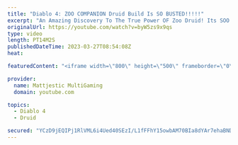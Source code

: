 ```yaml
---
title: "Diablo 4: ZOO COMPANION Druid Build Is SO BUSTED!!!!!"
excerpt: "An Amazing Discovery To The True Power OF Zoo Druid! Its SOO Good, Such An Enjoyable Game-play! Recent Guides Earth ..."
originalUrl: https://youtube.com/watch?v=byW5zs9x9qs
type: video
length: PT14M2S
publishedDateTime: 2023-03-27T08:54:08Z
heat: 

featuredContent: "<iframe width=\"800\" height=\"500\" frameborder=\"0\" src=\"https://www.youtube.com/embed/byW5zs9x9qs\" allow=\"accelerometer; autoplay; encrypted-media; gyroscope; picture-in-picture\" allowfullscreen></iframe>"

provider:
  name: Mattjestic MultiGaming
  domain: youtube.com

topics:
  - Diablo 4
  - Druid

secured: "YCzD9jEQIPj1RlVML6i4Ued40SEzI/L1fFFhY15owbAM70BIa8dYAr7ehaBNDmFggu7+Mw3Wnn06manm1NooohRU6/QfONTE/DGYcJhfIDoM8Uo5d1x2rm4SjomGG+b/TVK4SjAGWlYZXPhDwJ0Mf7IAWzGWjT+0LJ/z0ffVNHe5jTGHPy3YEo/cYsxSU93jf/NueY8YVRcSEejfYyz1UqgPc2I+OnMOM4Gf1Wb7YAOhnqaRE0WWN2ajIv1aJVh7cAlcTn+VkdoKFBxNaxaYy95jd6btRPcxtsc9vPEPHuHaibrAIPHsbdkCijvRwAj3BtNqpvW2O8K4aD5QNSwZ0cDShMB0uSIR6LsIrgUUpz/73nrju9ZmvUg2vHiP6Ay+dtgh5M6pcMpALWMw9jzk/bLyprdaLAeUKsGYvzJZPqajn2bC3FpJia8WkjodH37p;mO7l248J8+ylJY2w6W9WQw=="
---
```


